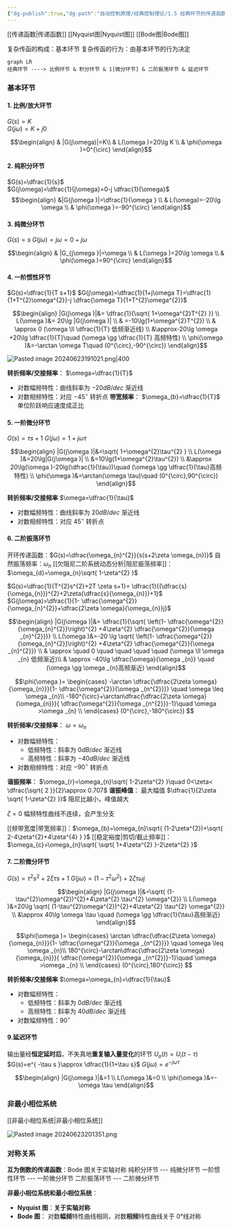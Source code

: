 ```yaml
---
{"dg-publish":true,"dg-path":"自动控制原理/经典控制理论/1.5 经典环节的传递函数.md","permalink":"/自动控制原理/经典控制理论/1.5 经典环节的传递函数/","dgPassFrontmatter":true,"noteIcon":"","created":"2024-04-16T13:01:27.000+08:00","updated":"2025-04-13T15:19:39.578+08:00"}
---
```


[[传递函数\|传递函数]]
[[Nyquist图\|Nyquist图]]   [[Bode图\|Bode图]]

复杂传函的构成：基本环节 
复杂传函的行为：由基本环节的行为决定

```mermaid
graph LR
经典环节 ----> 比例环节 & 积分环节 & 1[微分环节] & 二阶振荡环节 & 延迟环节
```

### 基本环节
#### 1. 比例/放大环节
$G(s)=K$   
$G(j\omega)=K+j0$

$$\begin{align}
 & |G(j\omega)|=K\\ 
& L(\omega )=20\lg K \\
 & \phi(\omega )=0^{\circ}
\end{align}$$

#### 2. 纯积分环节
$G(s)=\dfrac{1}{s}$    
$G(j\omega)=\dfrac{1}{j\omega}=0-j \dfrac{1}{\omega}$
$$\begin{align}
 &|G(j\omega )|=\dfrac{1}{\omega } \\
& L(\omega)=-20\lg \omega  \\
 & \phi(\omega )=-90^{\circ}
\end{align}$$

#### 3. 纯微分环节

$G(s)=s$
$G(j\omega)=j\omega=0+j\omega$

$$\begin{align} 
& |G_{j\omega }|=\omega  \\ 
& L(\omega )=20\lg \omega  \\
 & \phi(\omega )=90^{\circ}
\end{align}$$

#### 4. 一阶惯性环节
$G(s)=\dfrac{1}{T s+1}$
$G(j\omega)=\dfrac{1}{1+j\omega T}=\dfrac{1}{1+T^{2}\omega^{2}}-j \dfrac{\omega T}{1+T^{2}\omega^{2}}$

$$\begin{align}
 |G(j\omega )|&= \dfrac{1}{\sqrt{ 1+\omega^{2}T^{2} }} \\
 L(\omega )&= 20\lg |G(j\omega )| \\
 & =-10\lg(1+\omega^{2}T^{2}) \\
 & \approx 0 (\omega \ll \dfrac{1}{T} 低频渐近线) \\
&\approx-20\lg \omega +20\lg \dfrac{1}{T}\quad (\omega \gg \dfrac{1}{T} 高频特性) \\
 \phi(\omega )&=-\arctan \omega T\quad (0^{\circ},-90^{\circ})
\end{align}$$

![Pasted image 20240623191021.png|400](/img/user/Functional%20files/Photo%20Resources/Pasted%20image%2020240623191021.png)

**转折频率/交接频率**：   $\omega=\dfrac{1}{T}$   
- 对数幅频特性：曲线斜率为 $-20dB/dec$ 渐近线
- 对数相频特性：对应 $-45^{\circ}$  转折点
**带宽频率**：  $\omega_{b}=\dfrac{1}{T}$
单位阶跃响应速度成正比
#### 5. 一阶微分环节
$G(s)=\tau s+1$
$G(j\omega)=1+j\omega \tau$

$$\begin{align}
|G(j\omega )|&=\sqrt{ 1+\omega^{2}\tau^{2} } \\
L(\omega )&=20\lg|G(j\omega )| \\
&=10\lg(1+\omega^{2}\tau^{2}) \\
&\approx 20\lg(\omega )-20lg(\dfrac{1}{\tau})\quad  (\omega \gg \dfrac{1}{\tau}高频特性) \\
\phi(\omega )&=\arctan(\omega \tau)\quad (0^{\circ},90^{\circ})
\end{align}$$


**转折频率/交接频率**   $\omega=\dfrac{1}{\tau}$   
- 对数幅频特性：曲线斜率为 $20dB/dec$ 渐近线
- 对数相频特性：对应 $45^{\circ}$  转折点
#### 6. 二阶振荡环节
开环传递函数：$G(s)=\dfrac{\omega_{n}^{2}}{s(s+2\zeta \omega_{n})}$
自然振荡频率：$\omega_{n}$
[[欠阻尼二阶系统动态分析\|阻尼振荡频率]]：$\omega_{d}=\omega_{n}\sqrt{ 1-\zeta^{2} }$


$G(s)=\dfrac{1}{T^{2}s^{2}+2T \zeta s+1}= \dfrac{1}{(\dfrac{s}{\omega_{n}})^{2}+2\zeta(\dfrac{s}{\omega_{n}})+1}$
$G(j\omega)=\dfrac{1}{1- \dfrac{\omega^{2}}{\omega_{n}^{2}}+\dfrac{2\zeta \omega}{\omega_{n}}j}$


$$\begin{align}
 |G(j\omega )|&= \dfrac{1}{\sqrt{ \left(1- \dfrac{\omega^{2}}{\omega_{n}^{2}}\right)^{2} +4\zeta^{2} \dfrac{\omega^{2}}{\omega _{n}^{2}}}} \\
L(\omega )&=-20 \lg \sqrt{  \left(1- \dfrac{\omega^{2}}{\omega_{n}^{2}}\right)^{2} +4\zeta^{2} \dfrac{\omega^{2}}{\omega _{n}^{2}}} \\
 & \approx \quad 0    \quad \quad \quad \quad  (\omega \ll \omega _{n} 低频渐近)\\
& \approx -40\lg \dfrac{\omega}{\omega _{n}} \quad (\omega \gg \omega _{n}高频渐近)
\end{align}$$


$$\phi(\omega )= \begin{cases}
-\arctan \dfrac{\dfrac{2\zeta \omega}{\omega_{n}}}{1- \dfrac{\omega^{2}}{\omega _{n^{2}}}} \quad \omega \leq \omega _{n}\\
-180^{\circ}+\arctan\dfrac{\dfrac{2\zeta \omega}{\omega_{n}}}{ \dfrac{\omega^{2}}{\omega _{n^{2}}}-1}\quad \omega >\omega _{n} \\
\end{cases}
(0^{\circ},-180^{\circ})
$$


**转折频率/交接频率**：   $\omega=\omega_{n}$  
- 对数幅频特性：
	- 低频特性：斜率为 $0dB/dec$ 渐近线
	- 高频特性：斜率为 $-40dB/dec$ 渐近线
- 对数相频特性：对应 $-90^{\circ}$ 转折点

**谐振频率**：  $\omega_{r}=\omega_{n}\sqrt{ 1-2\zeta^{2} }\quad 0<\zeta< \dfrac{\sqrt{ 2 }}{2}\approx 0.707$
**谐振峰值**： 最大幅值  $\dfrac{1}{2\zeta \sqrt{ 1-\zeta^{2} }}$    阻尼比越小，峰值越大

$\zeta=0$ 幅频特性曲线不连续，会产生分支

[[频带宽度\|带宽频率]]：$\omega_{b}=\omega_{n}\sqrt{ (1-2\zeta^{2})+\sqrt{ 2-4\zeta^{2}+4\zeta^{4} } }$
[[稳定裕度\|剪切/截止频率]]：$\omega_{c}=\omega_{n}\sqrt{ \sqrt{ 1+4\zeta^{2} }-2\zeta^{2} }$


#### 7. 二阶微分环节
$G(s)=\tau^{2} s^{2}+2\xi \tau s+1$
$G(j\omega)=(1-\tau^{2}\omega^{2})+2\zeta \tau \omega j$

$$\begin{align}
|G(j\omega )|&=\sqrt{  (1-\tau^{2}\omega^{2})^{2}+4\zeta^{2} \tau^{2} \omega^{2}} \\
L(\omega )&=20\lg \sqrt{  (1-\tau^{2}\omega^{2})^{2}+4\zeta^{2} \tau^{2} \omega^{2}} \\
&\approx 40\lg \omega \tau \quad (\omega \gg \dfrac{1}{\tau}高频渐近)
\end{align}$$

$$\phi(\omega )= \begin{cases}
\arctan \dfrac{\dfrac{2\zeta \omega}{\omega_{n}}}{1- \dfrac{\omega^{2}}{\omega _{n^{2}}}} \quad \omega \leq \omega _{n}\\
180^{\circ}-\arctan\dfrac{\dfrac{2\zeta \omega}{\omega_{n}}}{ \dfrac{\omega^{2}}{\omega _{n^{2}}}-1}\quad \omega >\omega _{n} \\
\end{cases}
(0^{\circ},180^{\circ})
$$


**转折频率/交接频率**   $\omega=\omega_{n}=\dfrac{1}{\tau}$  
- 对数幅频特性：
	- 低频特性：斜率为 $0dB/dec$ 渐近线
	- 高频特性：斜率为 $40dB/dec$ 渐近线
- 对数幅频特性：$90^{\circ}$


#### 9.延迟环节
输出量经**恒定延时后**，不失真地**重复输入量变化**的环节
$U_{o}(t)=U_{i}(t-\tau)$
$G(s)=e^{ -\tau s }\approx \dfrac{1}{1+\tau s}$
$G(j\omega)=e^{ -j\omega \tau }$

$$\begin{align}
|G(j\omega )|&=1 \\
L(\omega )&=0 \\
\phi(\omega )&=-\omega \tau
\end{align}$$

### 非最小相位系统
[[非最小相位系统\|非最小相位系统]]

![Pasted image 20240623201351.png](/img/user/Functional%20files/Photo%20Resources/Pasted%20image%2020240623201351.png)

### 对称关系
**互为倒数的传递函数**：Bode 图关于实轴对称
	纯积分环节  ---  纯微分环节
	一阶惯性环节 --- 一阶微分环节
	二阶振荡环节 --- 二阶微分环节 
	
**非最小相位系统和最小相位系统**：
- **Nyquist 图**：**关于实轴对称**
- **Bode 图**： 对数**幅频**特性曲线相同，对数**相频**特性曲线关于 0°线对称

